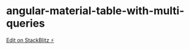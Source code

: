 # angular-material-table-with-multi-queries

[Edit on StackBlitz ⚡️](https://stackblitz.com/edit/angular-material-table-with-multi-queries)